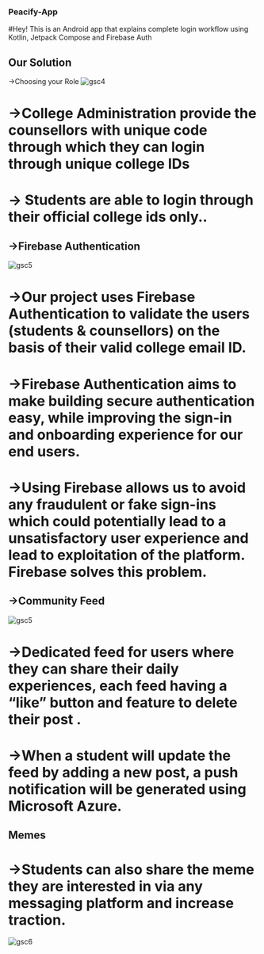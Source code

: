 ### Peacify-App
#Hey! This is an Android app that explains complete login workflow using Kotlin, Jetpack Compose and Firebase Auth

## Our Solution
 ->Choosing your Role
![gsc4](https://user-images.githubusercontent.com/89447707/161247943-b9229cfe-4b5e-406f-aeca-125b899aa86b.png)
 # ->College Administration provide the counsellors with unique code through which they can login through unique college IDs
 # -> Students are able to login through their official college ids only..

## ->Firebase Authentication
![gsc5](https://user-images.githubusercontent.com/89447707/161248304-bc1612a9-c49e-4dcb-8647-e1cc22e9c1d0.png)
 # ->Our project uses Firebase Authentication to validate the users (students & counsellors)  on the basis of their valid college email ID.
 # ->Firebase Authentication aims to make building secure authentication easy, while improving the sign-in and onboarding experience for our end users.
 # ->Using Firebase allows us to avoid any fraudulent or fake sign-ins which could potentially lead to a unsatisfactory user experience and lead to exploitation of the platform. Firebase solves this problem.

## ->Community Feed
![gsc5](https://user-images.githubusercontent.com/89447707/161248967-e829baff-1929-42c0-9aa5-4ea0cd9fcba0.png)
 # ->Dedicated feed for users where they can share their daily experiences, each feed having a “like” button and feature to delete their post .
 # ->When a student will update the feed by adding a new post, a push notification will be generated using Microsoft Azure.
## Memes
 # ->Students can also share the meme they are interested in via any messaging platform and increase traction.
![gsc6](https://user-images.githubusercontent.com/89447707/161249408-31ccdbe6-259d-457b-b8d3-b7cd775c62d2.png)
